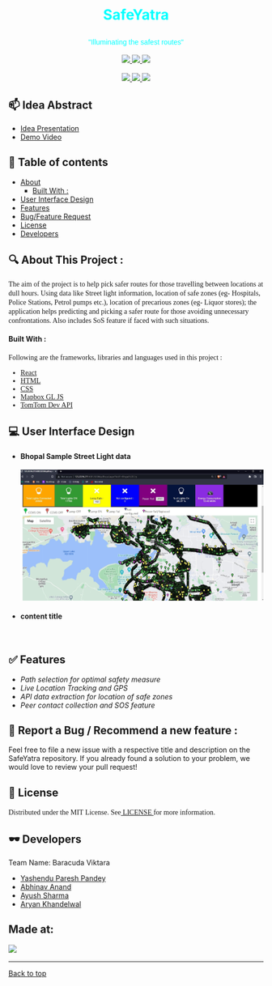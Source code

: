 <!-- Heading (Title) -->
<h1><p align = center id="Top"><font color="cyan">SafeYatra</font></p></h1>

<p align = center><font face="Helvetica" color=cyan>"Illuminating the safest routes"</font><br><br>
<a href="https://hack36.com"> <img src="https://i.ibb.co/2sy4p5j/Built-At-Hack36.png" height=20px> </a>
<a href="https://github.com/Spirit-ofJoy/Celesta/blob/master/LICENSE" target="_blank">
        <img src = "https://img.shields.io/badge/License-MIT-green">
</a>
<a href="#Developers" target="_blank">
        <img src="https://img.shields.io/badge/Developers-4-cyan">
</a>
        <br></br>
<a href="https://www.npmjs.com/package/npm" target="_blank">
        <img src="https://img.shields.io/badge/npm-v16.14.2-red">
</a>
<a href="https://docs.mapbox.com/" target="_blank">
        <img src="https://img.shields.io/badge/mapbox-GL JS-orange">
</a>
<a href="https://reactjs.org/" target="_blank">
        <img src="https://img.shields.io/badge/React-v18.0.0-blue">
</a>
</p>

## 📫 Idea Abstract
<UL>
        <li><a href = "https://www.canva.com/design/DAE-vodA9xY/1huQuqWqNYtDmi_bD87WiQ/view?utm_content=DAE-vodA9xY&utm_campaign=designshare&utm_medium=link2&utm_source=sharebutton"> Idea Presentation </a> 
        <li><a href = "https://drive.google.com/file/d/1qzkpEQmFH6SWlI2F5w2qzi7yqsFG8U1v/view?usp=sharing"> Demo Video </a> 
</UL> 

<!-- Table of contents -->
## 📝 Table of contents
<UL>
<li> <a href="#About"> About </a>
    <UL type = square>
        <li> <a href="#Built"> Built With :</a>
    </UL>
<li> <a href="#UI"> User Interface Design </a>
<li> <a href="#Features"> Features </a>
<li> <a href="#Bug"> Bug/Feature Request </a>
<li> <a href="#License"> License </a>
<li> <a href="#Developers"> Developers </a>
</UL>

<!-- Heading2(About) -->
<p id="About"><h2><font>🔍 About This Project : </font></h2></p>
<!-- Description -->
<font face = "Verdana"> The aim of the project is to help pick safer routes for those travelling between locations at dull hours. Using data like Street light information, location of safe zones (eg- Hospitals, Police Stations, Petrol pumps etc.), location of precarious zones (eg- Liquor stores); the application helps predicting and picking a safer route for those avoiding unnecessary confrontations. Also includes SoS feature if faced with such situations. </font>

<p id="Built">
    <h4>
        <font>
            Built With : 
        </font>
    </h4>
</p>
<font face = "Verdana"> Following are the frameworks, libraries and languages used in this project :  <UL>
<li><a href = "https://reactjs.org/"> React </a> 
<li><a href = "https://developer.mozilla.org/en-US/docs/Web/HTML"> HTML </a>
<li><a href = "https://developer.mozilla.org/en-US/docs/Web/CSS"> CSS </a>
<li><a href = "https://docs.mapbox.com/"> Mapbox GL JS </a>
<li><a href = "https://developer.tomtom.com/"> TomTom Dev API </a>
</UL></font>

<!-- UI-Design -->
<p id="UI"><h2><font>💻 User Interface Design </font></h2></p>
<UL>

<li><h4> Bhopal Sample Street Light data </h4>
<p align = center id="Sample_data"><img src = "https://github.com/Spirit-ofJoy/SafeYatra/blob/master/readme-docs/bhopal_sample.jpg"></p>
<li><h4> content title </h4>
<p align = center id="Login"><img src = ""></p>


</UL>
<!-- Features -->
<p id="Features"><h2><font>✅ Features</font></h2></p>
<UL>
<li><I> Path selection for optimal safety measure </I>
        
<li><I> Live Location Tracking and GPS </I>
<li><I> API data extraction for location of safe zones </I>
<li><I> Peer contact collection and SOS feature </I>

</UL>

<!-- Bug and feature request -->
<p id="Bug"><h2><font>🤝 Report a Bug / Recommend a new feature : </font></h2></p>
Feel free to file a new issue with a respective title and description on the SafeYatra repository. If you already found a solution to your problem, we would love to review your pull request!

<!-- License -->
<p id="License"><h2><font>📘 License </font></h2></p>
<font face = "Verdana"> Distributed under the MIT License. See<a href = "https://github.com/Spirit-ofJoy/Celesta/blob/master/LICENSE"> LICENSE </a>for more information.</font>
<!-- Contributors -->
<p id="Developers"><h2><font>🕶️ Developers </font></h2></p>
Team Name: Baracuda Viktara
<UL>
    <li><a href = "https://github.com/Spirit-ofJoy"> Yashendu Paresh Pandey </a>
    <li><a href = "https://github.com/me-abhinav-1001"> Abhinav Anand </a>
    <li><a href = "https://github.com/ayayushsharma"> Ayush Sharma</a>
    <li><a href = "https://github.com/Ark2307"> Aryan Khandelwal</a>
</UL>


<p><h2><font>Made at:</font></h2></p>
<a href="https://hack36.com"> <img src="https://i.ibb.co/2sy4p5j/Built-At-Hack36.png" height=30px> </a>

<hr>
<a href = "#Top"> 
        Back to top 
</a>
